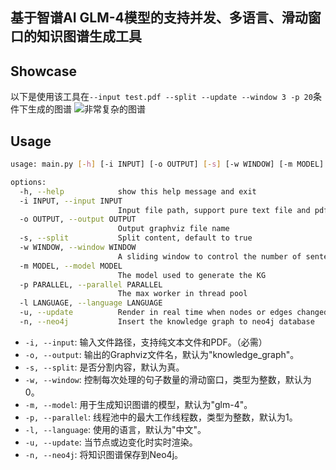 ## 基于智谱AI GLM-4模型的支持并发、多语言、滑动窗口的知识图谱生成工具

## Showcase

以下是使用该工具在`--input test.pdf --split --update --window 3 -p 20`条件下生成的图谱
![非常复杂的图谱](https://github.com/Helio609/zhipuai_kg_generator/blob/main/knowledge_graph.png)

## Usage
```bash
usage: main.py [-h] [-i INPUT] [-o OUTPUT] [-s] [-w WINDOW] [-m MODEL] [-p PARALLEL] [-l LANGUAGE] [-u] [-n]

options:
  -h, --help            show this help message and exit
  -i INPUT, --input INPUT
                        Input file path, support pure text file and pdf
  -o OUTPUT, --output OUTPUT
                        Output graphviz file name
  -s, --split           Split content, default to true
  -w WINDOW, --window WINDOW
                        A sliding window to control the number of sentences to be processed at a time
  -m MODEL, --model MODEL
                        The model used to generate the KG
  -p PARALLEL, --parallel PARALLEL
                        The max worker in thread pool
  -l LANGUAGE, --language LANGUAGE
  -u, --update          Render in real time when nodes or edges changed
  -n, --neo4j           Insert the knowledge graph to neo4j database
```

- `-i, --input`: 输入文件路径，支持纯文本文件和PDF。（必需）
- `-o, --output`: 输出的Graphviz文件名，默认为"knowledge_graph"。
- `-s, --split`: 是否分割内容，默认为真。
- `-w, --window`: 控制每次处理的句子数量的滑动窗口，类型为整数，默认为0。
- `-m, --model`: 用于生成知识图谱的模型，默认为"glm-4"。
- `-p, --parallel`: 线程池中的最大工作线程数，类型为整数，默认为1。
- `-l, --language`: 使用的语言，默认为"中文"。
- `-u, --update`: 当节点或边变化时实时渲染。
- `-n, --neo4j`: 将知识图谱保存到Neo4j。
